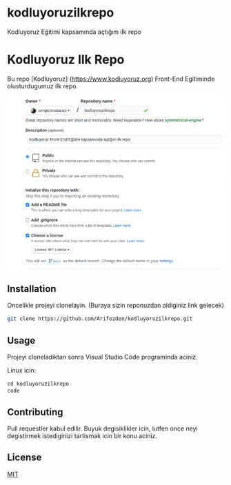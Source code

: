 # kodluyoruzilkrepo
Kodluyoruz Eğitimi kapsamında açtığım ilk repo

# Kodluyoruz Ilk Repo
Bu repo [Kodluyoruz] (https://www.kodluyoruz.org) Front-End Egitiminde olusturdugumuz ilk repo.

![github](https://github.com/Kodluyoruz/taskforce/raw/main/git/odev1/figures/github.png)

## Installation

Oncelikle projeyi clonelayin. (Buraya sizin reponuzdan aldiginiz link gelecek)

```bash
git clone https://github.com/Arifozden/kodluyoruzilkrepo.git
```

## Usage
Projeyi cloneladiktan sonra Visual Studio Code programinda aciniz.

Linux icin:
```linux
cd kodluyoruzilkrepo
code
```

## Contributing
Pull requestler kabul edilir. Buyuk degisiklikler icin, lutfen once neyi degistirmek istediginizi tartismak icin bir konu aciniz.


## License
[MIT](https://choosealicense.com/licenses/mit/)
